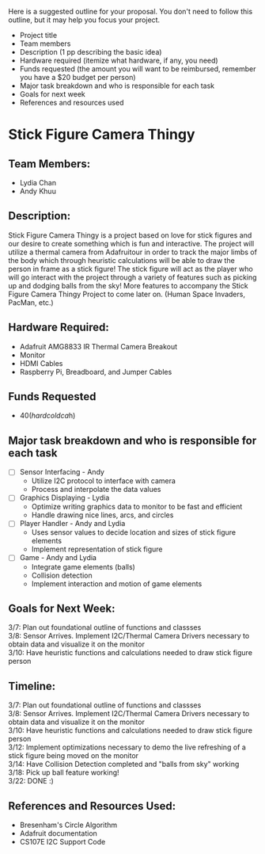 
Here is a suggested outline for your proposal. You don't need to follow this
outline, but it may help you focus your project.

* Project title
* Team members
* Description (1 pp describing the basic idea)
* Hardware required (itemize what hardware, if any, you need)
* Funds requested (the amount you will want to be reimbursed, remember you have
  a $20 budget per person)
* Major task breakdown and who is responsible for each task
* Goals for next week
* References and resources used

# Stick Figure Camera Thingy 

## Team Members: 
 * Lydia Chan
 * Andy Khuu

## Description: 
Stick Figure Camera Thingy is a project based on  love for stick figures and our desire to create something which is fun and interactive. The project will utilize a thermal camera from Adafruitour in order to track the major limbs of the body which through heuristic calculations will be able to draw the person in frame as a stick figure! The stick figure will act as the player who will go interact with the project through a variety of features such as picking up and dodging balls from the sky! More features to accompany the Stick Figure Camera Thingy Project to come later on. (Human Space Invaders, PacMan, etc.) 

## Hardware Required: 
* Adafruit AMG8833 IR Thermal Camera Breakout
* Monitor
* HDMI Cables
* Raspberry Pi, Breadboard, and Jumper Cables

## Funds Requested
* $40(hard cold ca$h)

## Major task breakdown and who is responsible for each task
- [ ] Sensor Interfacing - Andy <br/>
  * Utilize I2C protocol to interface with camera <br/>
  * Process and interpolate the data values <br/>
- [ ] Graphics Displaying - Lydia <br/>
  * Optimize writing graphics data to monitor to be fast and efficient <br/>
  * Handle drawing nice lines, arcs, and circles <br/>
- [ ] Player Handler - Andy and Lydia <br/>
  * Uses sensor values to decide location and sizes of stick figure elements  <br/>
  * Implement representation of stick figure  <br/>
- [ ] Game - Andy and Lydia <br/> 
  * Integrate game elements (balls) <br/>
  * Collision detection <br/>
  * Implement interaction and motion of game elements <br/>

## Goals for Next Week:
3/7: Plan out foundational outline of functions and classses <br/>
3/8: Sensor Arrives. Implement I2C/Thermal Camera Drivers necessary to obtain data and visualize it on the monitor <br/>
3/10: Have heuristic functions and calculations needed to draw stick figure person <br/>

## Timeline:
3/7: Plan out foundational outline of functions and classses <br/>
3/8: Sensor Arrives. Implement I2C/Thermal Camera Drivers necessary to obtain data and visualize it on the monitor <br/>
3/10: Have heuristic functions and calculations needed to draw stick figure person <br/>
3/12: Implement optimizations necessary to demo the live refreshing of a stick figure being moved on the monitor <br/>
3/14: Have Collision Detection completed and "balls from sky" working <br/>
3/18: Pick up ball feature working! <br/>
3/22: DONE :) <br/>

## References and Resources Used:
 * Bresenham's Circle Algorithm<br/>
 * Adafruit documentation<br/>
 * CS107E I2C Support Code<br/>

